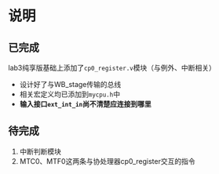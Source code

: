 # 说明
## 已完成
lab3纯享版基础上添加了`cp0_register.v`模块（与例外、中断相关）
- 设计好了与WB_stage传输的总线
- 相关宏定义均已添加到`mycpu.h`中
- **输入接口`ext_int_in`尚不清楚应连接到哪里**

## 待完成
1. 中断判断模块
2. MTC0、MTF0这两条与协处理器cp0_register交互的指令
